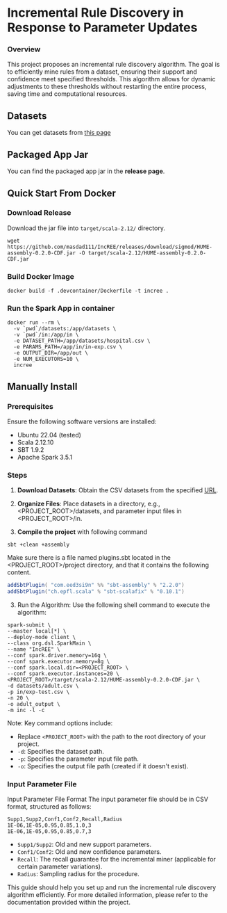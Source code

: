 # Incremental Rule Discovery in Response to Parameter Updates

### Overview
This project proposes an incremental rule discovery algorithm. The goal is to efficiently mine rules from a dataset, ensuring their support and confidence meet specified thresholds. This algorithm allows for dynamic adjustments to these thresholds without restarting the entire process, saving time and computational resources.


## Datasets
You can get datasets from [this page](https://drive.google.com/drive/folders/1-3xQp0xTlJBgX0noblIKO5mDY8W7Y3vZ?usp=drive_link)

## Packaged App Jar 
You can find the packaged app jar in the **release page**.

## Quick Start From Docker
### Download Release
Download the jar file into `target/scala-2.12/` directory.
```
wget https://github.com/masdad111/IncREE/releases/download/sigmod/HUME-assembly-0.2.0-CDF.jar -O target/scala-2.12/HUME-assembly-0.2.0-CDF.jar
```
### Build Docker Image 
```shell 
docker build -f .devcontainer/Dockerfile -t incree .
```
### Run the Spark App in container

```shell
docker run --rm \
  -v `pwd`/datasets:/app/datasets \
  -v `pwd`/in:/app/in \
  -e DATASET_PATH=/app/datasets/hospital.csv \
  -e PARAMS_PATH=/app/in/in-exp.csv \
  -e OUTPUT_DIR=/app/out \
  -e NUM_EXECUTORS=10 \
  incree
```

## Manually Install
### Prerequisites
Ensure the following software versions are installed:
 
- Ubuntu 22.04 (tested)
- Scala 2.12.10
- SBT 1.9.2
- Apache Spark 3.5.1

### Steps
1. **Download Datasets**: Obtain the CSV datasets from the specified [URL](https://drive.google.com/drive/folders/1-3xQp0xTlJBgX0noblIKO5mDY8W7Y3vZ?usp=drive_link).

2. **Organize Files**: Place datasets in a directory, e.g., <PROJECT_ROOT>/datasets, and parameter input files in <PROJECT_ROOT>/in.
3. **Compile the project** with following command
```shell
sbt +clean +assembly
```
Make sure there is a file named plugins.sbt located in the <PROJECT_ROOT>/project directory, and that it contains the following content.
```sbt
addSbtPlugin( "com.eed3si9n" %% "sbt-assembly" % "2.2.0")
addSbtPlugin("ch.epfl.scala" % "sbt-scalafix" % "0.10.1")
```

3. Run the Algorithm: Use the following shell command to execute the algorithm:


```shell
spark-submit \
--master local[*] \
--deploy-mode client \
--class org.dsl.SparkMain \
--name "IncREE" \
--conf spark.driver.memory=16g \
--conf spark.executor.memory=8g \
--conf spark.local.dir=<PROJECT_ROOT> \
--conf spark.executor.instances=20 \
<PROJECT_ROOT>/target/scala-2.12/HUME-assembly-0.2.0-CDF.jar \
-d datasets/adult.csv \
-p in/exp-test.csv \
-n 20 \
-o adult_output \
-m inc -l -c
```

Note: Key command options include:
- Replace `<PROJECT_ROOT>` with the path to the root directory of your project.
- `-d`: Specifies the dataset path.
- `-p`: Specifies the parameter input file path.
- `-o`: Specifies the output file path (created if it doesn't exist).



### Input Parameter File 

Input Parameter File Format
The input parameter file should be in CSV format, structured as follows:

```csv
Supp1,Supp2,Conf1,Conf2,Recall,Radius
1E-06,1E-05,0.95,0.85,1.0,3
1E-06,1E-05,0.95,0.85,0.7,3
```

- `Supp1/Supp2`: Old and new support parameters.
- `Conf1/Conf2`: Old and new confidence parameters.
- `Recall`: The recall guarantee for the incremental miner (applicable for certain parameter variations).
- `Radius`: Sampling radius for the procedure.

This guide should help you set up and run the incremental rule discovery algorithm efficiently. For more detailed information, please refer to the documentation provided within the project.


